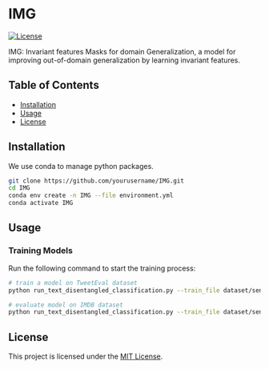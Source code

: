# IMG

[![License](https://img.shields.io/badge/license-MIT-blue.svg)](LICENSE)

IMG: Invariant features Masks for domain Generalization, a model for improving out-of-domain generalization by learning invariant features.

## Table of Contents
- [Installation](#installation)
- [Usage](#usage)
- [License](#license)

## Installation
We use conda to manage python packages.
```bash
git clone https://github.com/yourusername/IMG.git
cd IMG
conda env create -n IMG --file environment.yml
conda activate IMG
```

## Usage
### Training Models
Run the following command to start the training process:
```bash
# train a model on TweetEval dataset
python run_text_disentangled_classification.py --train_file dataset/sentiment/TweetEval_sentiment/train/tc_train.csv --validation_file dataset/sentiment/TweetEval_sentiment/valid/tc_valid.csv --model_name_or_path facebook/bart-large  --num_train_epochs 100 --output_dir checkpoints/bart_TweetEval --model_class BartForTokenAttentionSparseCLSJoint
```

```bash
# evaluate model on IMDB dataset
python run_text_disentangled_classification.py --train_file dataset/sentiment/original_imdb/test.csv --validation_file dataset/sentiment/original_imdb/test.csv --model_name_or_path checkpoints/bart_TweetEval  --output_dir checkpoints/out/ --model_class BartForTokenAttentionSparseCLSJoint --only_evaluation
```
## License

This project is licensed under the [MIT License](LICENSE).

